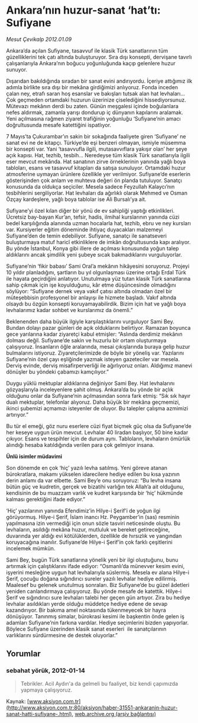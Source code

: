 # Ankara’nın huzur-sanat ‘hat’tı: Sufiyane

*Mesut Çevikalp 2012.01.09*

<font class="agenda2NewsSpot">
 Ankara’da açılan Sufiyane, tasavvuf ile klasik Türk sanatlarının tüm güzelliklerini tek çatı altında buluşturuyor. Sıra dışı konsepti, dervişane tavırlı çalışanlarıyla Ankara’nın boğucu yoğunluğunda kaçıp gelenlere huzur sunuyor.
</font>
<font class="newsDetail">
 <p>
  Dışarıdan bakıldığında sıradan bir sanat evini andırıyordu. İçeriye attığımız ilk adımla birlikte sıra dışı bir mekâna girdiğimizi anlıyoruz. Fonda inceden çalan ney, etrafı saran hoş esanslar ve bakışları tutsak alan hat levhaları… Çok geçmeden ortamdaki huzurun üzerinize çiselediğini hissediyorsunuz. Mütevazı mekânın derdi bu zaten. Günün meşgalesi içinde boğulanlara nefes aldırmak, zamanla yarışı dondurup iç dünyanın kapılarını aralamak. Yeni açılmasına rağmen ziyaret trafiğinin yoğunluğu ‘Sufiyane’nin amacı doğrultusunda mesafe katettiğini ispatlıyor.
 </p>
 <p>
  7 Mayıs’ta Çukurambar’ın sakin bir sokağında faaliyete giren ‘Sufiyane’ ne sanat evi ne de kitapçı. Türkiye’de eşi benzeri olmayan, ismiyle müsemma bir konsepti var. Yani ‘tasavvufla ilgili, mutasavvıflara yakışır olan’ her şeye açık kapısı. Hat, tezhib, tesbih… Neredeyse tüm klasik Türk sanatlarıyla ilgili eser mevcut mekânda. Hat sanatının zirve örneklerinin yanında yağlı boya tabloları, esans ve tasavvuf kitapları da satışa sunuluyor. Ortamdaki huzur atmosferine uymayan ürünlere özellikle yer verilmiyor. Sufiyane’de eserlerin gösterişinden çok anlam ve muhteva değeri ön planda tutuluyor. Sanatçı konusunda da oldukça seçiciler. Mesela sadece Feyzullah Kalaycı’nın tesbihlerini sergiliyorlar. Hat levhaları da ağırlıklı olarak Mehmed ve Osman Özçay kardeşlere, yağlı boya tablolar ise Ali Bursalı’ya ait.
 </p>
 <p>
  Sufiyane’yi özel kılan diğer bir yönü de ev sahipliği yaptığı etkinlikleri. Ücretsiz bay-bayan Kur’an, tefsir, hadis, ilmihal kurslarının yanında cüzi bedel karşılığında alanında uzman hocalarla hat, tezhib, ebru ve ney kursları var. Kursiyerler eğitim döneminde ihtiyaç duyacakları malzemeyi Sufiyane’den de temin edebiliyor. Sufiyane, sanatçı ile sanatseveri buluşturmaya matuf haricî etkinliklere de imkân doğrultusunda kapı aralıyor. Bu yönde İstanbul, Konya gibi illere de açılması konusunda yoğun talep aldıklarını ancak şimdilik yeni şubeye sıcak bakmadıklarını vurguluyorlar.
 </p>
 <p>
  Sufiyane’nin ‘fikir babası’ Sami Oral’a mekânın hikâyesini soruyoruz. Projeyi 10 yıldır planladığını, şartların bu yıl olgunlaşması üzerine ortağı Erdal Türk ile hayata geçirdiğini anlatıyor. Unutulmaya yüz tutan klasik Türk sanatlarına sahip çıkmak için işe koyulduğunu, kâr etme düşüncesinde olmadığını söylüyor: “Sufiyane dernek veya vakıf çatısı altında olmadan özel bir müteşebbisin profesyonel bir anlayışı ile hizmete başladı. Vakıf altında olsaydı bu özgün konsepti koruyamayabilirdik. Bizim için hat ve yağlı boya levhalarımız kadar sohbet ve kurslarımız da önemli.”
 </p>
 <p>
  Beklenenden daha büyük ilgiyle karşılaştıklarını vurguluyor Sami Bey. Bundan dolayı pazar günleri de açık olduklarını belirtiyor. Ramazan boyunca gece yarılarına kadar ziyaretçi kabul etmişler: “Aslında derdimiz mekânın dolması değil. Sufiyane’de sakin ve huzurlu bir ortam oluşturmaya çalışıyoruz. İnsanların öğle aralarında, mesai çıkışlarında buraya gelip huzur bulmalarını istiyoruz. Ziyaretçilerimizde de böyle bir yöneliş var. Yazılarını Sufiyane’nin özel çayı eşliğinde yazmak isteyen gazeteciler var mesela. Derviş evinde, derviş misafirperverliği ile ağırlıyoruz onları. Aldığımız manevi dönüşler bu yöndeki çabamızı kamçılıyor.”
 </p>
 <p>
  Duygu yüklü mektuplar aldıklarına değiniyor Sami Bey. Hat levhalarını gözyaşlarıyla inceleyenlere şahit olmuş. Ankara’da bu yönde bir açlık olduğunu onlar da Sufiyane’nin açılmasından sonra fark etmiş: “Sık sık hayır dualı mektuplar, telefonlar alıyoruz. Daha büyük bir mekâna geçmemizi, ikinci şubemizi açmamızı isteyenler de oluyor. Bu talepler çalışma azmimizi artırıyor.”
 </p>
 <p>
  Bu tür el emeği, göz nuru eserlere cüzi fiyat biçmek güç olsa da Sufiyane’de her keseye uygun ürün mevcut. Levhalar 40 liradan başlıyor, 50 bine kadar çıkıyor. Esans ve tespihler için de durum aynı. Tabloların, levhaların ömürlük alındığı hesaba katıldığında verilen para çok gelmiyor insana.
 </p>
 <p>
  <strong>
   Ünlü isimler müdavimi
  </strong>
 </p>
 <p>
  Son dönemde en çok ‘hiç’ yazılı levha satılmış. Yeni göreve atanan bürokratlara, makamı yükselen idarecilere hediye edilen bu kısa yazının derin anlamı da var elbette. Sami Bey’e onu soruyoruz: “Bu levha insana bütün güç ve kudretin, gerçek ve bizatihi varlığın tek Allah’a ait olduğunu, kendisinin de bu muazzam varlık ve kudret karşısında bir ‘hiç’ hükmünde kalması gerektiğini ifade ediyor.”
 </p>
 <p>
  ‘Hiç’ yazılarının yanında Efendimiz’in Hilye-i Şerif’i de yoğun ilgi görüyormuş. Hilye-i Şerif, İslam inancı Hz. Peygamber’in (sas) resminin yapılmasına izin vermediği için onun sözle tasviri neticesinde oluştu. Bu levhaların, asıldığı mekâna huzur, mutluluk ve bereket getireceğine, duvarında yer aldığı evi kötülüklerden, özellikle de hırsızlık ve yangından koruyacağına inanılır. Sufiyane’de Hilye-i Şerif’in çok farklı çeşitlerini incelemek mümkün.
 </p>
 <p>
  Sami Bey, bugün Türk sanatlarına yönelik yeni bir ilgi oluştuğunu, bunu artırmak için çalıştıklarını ifade ediyor: “Osmanlı’da münevver kesim evini, işyerini mesleğine uygun hat levhalarıyla süslermiş. Mesela ev alana Hilye-i Şerif, çocuğu doğana sığındırıcı sureler yazılı levhalar hediye edilirmiş. Maalesef bu gelenek unutulmuş sonraları. Biz Sufiyane’de bu güzel âdetleri yeniden canlandırmaya çalışıyoruz. Bu yönde mesafe de katettik. Hilye-i Şerif ve sığındırıcı sure levhaları talebi her geçen gün artıyor. Zira bu hediye levhalar asıldıkları yerde olduğu müddetçe hediye edene de sevap kazandırıyor. Bir bakıma amel noktasında tükenmeyecek bir hayra dönüşüyor. Tanınmış simalar, bürokrasi kesimi ile başkentin önde gelen iş adamları Sufiyane’nin farkına vardılar. Hediye seçimlerini bizden yapıyorlar. Böylece Sufiyane üzerinden klasik sanat eserleri  ile sanatçılarının varlıklarını sürdürmesine de destek oluyorlar.”
 </p>
 <p>
 </p>
</font>

## Yorumlar

### sebahat yörük, 2012-01-14
> Tebrikler. Acil Aydın'a da gelmeli bu faaliyet, biz kendi çapımızda yapmaya çalışıyoruz. 

Kaynak: [www.aksiyon.com.tr](http://www.aksiyon.com.tr:80/aksiyon/haber-31551-ankaranin-huzur-sanat-hatti-sufiyane-.html), [web.archive.org (arşiv bağlantısı)](http://web.archive.org/web/20120121023903/http://www.aksiyon.com.tr:80/aksiyon/haber-31551-ankaranin-huzur-sanat-hatti-sufiyane-.html)
